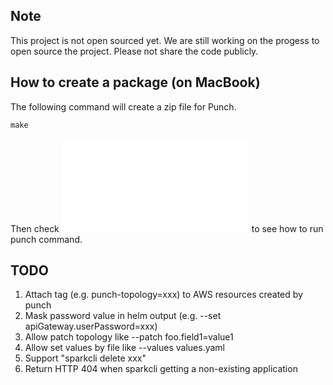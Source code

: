 ## Note

This project is not open sourced yet. We are still working on the progess to open source the project. Please not share the code publicly.


## How to create a package (on MacBook)

The following command will create a zip file for Punch.

```
make
```

Then check ![User Guide](UserGuide.md) to see how to run punch command.

## TODO

1. Attach tag (e.g. punch-topology=xxx) to AWS resources created by punch
2. Mask password value in helm output (e.g. --set apiGateway.userPassword=xxx)
3. Allow patch topology like --patch foo.field1=value1
4. Allow set values by file like --values values.yaml
5. Support "sparkcli delete xxx"
6. Return HTTP 404 when sparkcli getting a non-existing application
